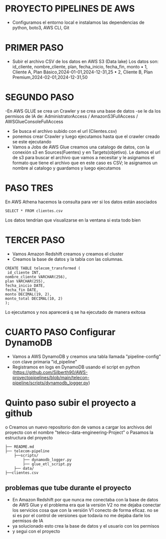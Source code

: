 # PROYECTO PIPELINES DE AWS

- Configuramos el entorno local e instalamos las dependencias de python, boto3, AWS CLI, Git

# PRIMER PASO

- Subir el archivo CSV de los datos en AWS S3 (Data lake)
  Los datos son:
  id_cliente, nombre_cliente, plan, fecha_inicio, fecha_fin, monto
  • 1, Cliente A, Plan Básico,2024-01-01,2024-12-31,25
  • 2, Cliente B, Plan Premium,2024-02-01,2024-12-31,50

# SEGUNDO PASO

-En AWS GLUE se crea un Crawler y se crea una base de datos
-se le da los permisos de IA de: AdministratorAccess / AmazonS3FullAccess / AWSGlueConsoleFullAccess

- Se busca el archivo subido con el url (Clientes.csv)
- ponemos crear Crawler y luego ejecutamos hasta que el crawler creado se este ejecutando
- Vamos a Jobs de AWS Glue creamos una catalogo de datos, con la conexión s3 en Sources(Fuentes) y en Targets(objetivo).
  Le damos el url de s3 para buscar el archivo que vamos a necesitar y le asignamos el formato que tiene el archivo que en este caso es CSV; le asignamos un nombre al catalogo y guardamos y luego ejecutamos

# PASO TRES

En AWS Athena hacemos la consulta para ver si los datos están asociados

```
SELECT * FROM clientes.csv
```

Los datos tendrían que visualizarse en la ventana si esta todo bien

# TERCER PASO

- Vamos Amazon Redshift creamos y creamos el cluster
- Creamos la base de datos y la tabla con las columnas.

```
CREATE TABLE telecom_transformed (
 id_cliente INT,
nombre_cliente VARCHAR(256),
plan VARCHAR(255),
fecha_inicio DATE,
fecha_fin DATE,
monto DECIMAL(19, 2),
monto_total DECIMAL(10, 2)
);
```

Lo ejecutamos y nos aparecerá q se ha ejecutado de manera exitosa

# CUARTO PASO Configurar DynamoDB

- Vamos a AWS DynamoDB y creamos una tabla llamada "pipeline-config" con clave primaria "id_pipeline"
- Registramos en logs en DynamoDB usando el script en python (https://github.com/Silberth90/AWS-proyectopipelines/blob/main/telecon-pipeline/scripts/dynamodb_logger.py)

# Quinto paso subir el proyecto a github

o Creamos un nuevo repositorio don de vamos a cargar los archivos del proyecto con el nombre "teleco-data-engineering-Project"
o Pasamos la estructura del proyecto

```
├── README.md
├── telecom-pipeline
	├──scripts/
		├── dynamodb_logger.py
		├── glue_etl_script.py
	├── data/
├──clientes.csv
```

## problemas que tube durante el proyecto

- En Amazon Redshift por que nunca me conectaba con la base de datos de AWS Glue y el problema era que la versión V2 no me dejaba conectar los servicios cosa que con la versión V1 conecto de forma eficaz. no se si es por el control de versiones que todavía no me dejaba darle los permisos de IA
- ya solucionado esto crea la base de datos y el usuario con los permisos
- y segui con el proyecto
